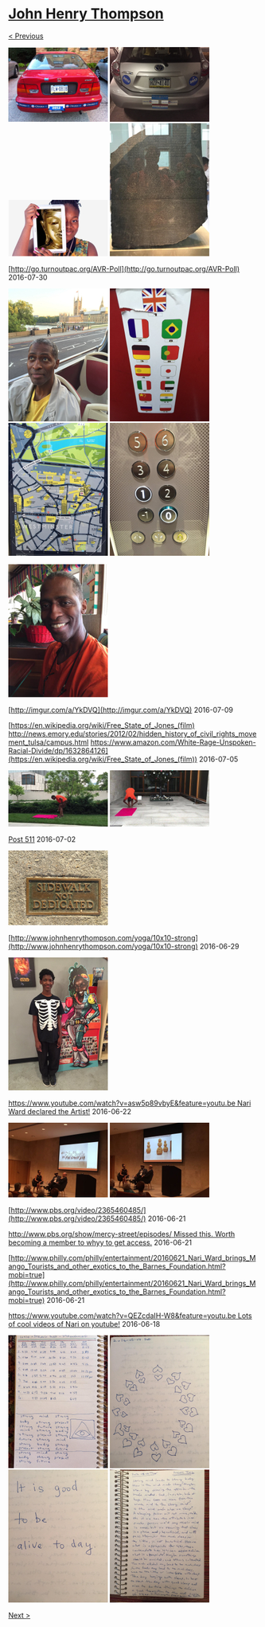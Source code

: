 # [John Henry Thompson](../README.md)

[< Previous](2016-08-01-1.md)

[![](../media/2016-08-01/Timeline-Photos-Memories-for-2008-Car-now-deceased-thumb.jpg)](../posts/2016-08-01-1.md) [![](../media/2016-08-01/Getting-for-next-election-cycle-2012-will-be-replaced-by-2016-thumb.jpg)](../posts/2016-08-01-2.md) [![](../media/2016-07-31/Timeline-Photos-http-www-britishmuseum-org-learning-samsung_cent-thumb.jpg)](../posts/2016-07-31-1.md) [![](../media/2016-07-31/Hit-the-British-Museum-thumb.jpg)](../posts/2016-07-31-2.md)



[http://go.turnoutpac.org/AVR-Poll](http://go.turnoutpac.org/AVR-Poll)
2016-07-30

[![](../media/2016-07-30/Timeline-Photos-thumb.jpg)](../posts/2016-07-30-2.md) [![](../media/2016-07-30/Timeline-Photos-Guided-tour-of-London-in-hop-on-hop-off-Big-Bus-thumb.jpg)](../posts/2016-07-30-3.md) [![](../media/2016-07-30/Timeline-Photos-I-was-here-London-England-aka-Great-Britain-Unit-thumb.jpg)](../posts/2016-07-30-4.md) [![](../media/2016-07-30/Timeline-Photos-Europe-is-not-afraid-of-ZERO-thumb.jpg)](../posts/2016-07-30-5.md)

[![](../media/2016-07-17/Mobile-Uploads-Hello-from-Bahama-Breeze-thumb.jpg)](../posts/2016-07-17-1.md)

[http://imgur.com/a/YkDVQ](http://imgur.com/a/YkDVQ)
2016-07-09



[https://en.wikipedia.org/wiki/Free_State_of_Jones_(film)  http://news.emory.edu/stories/2012/02/hidden_history_of_civil_rights_movement_tulsa/campus.html  https://www.amazon.com/White-Rage-Unspoken-Racial-Divide/dp/1632864126](https://en.wikipedia.org/wiki/Free_State_of_Jones_(film))
2016-07-05

[![](../media/2016-07-03/IMG_5621-Outside-the-Barnes-They-can-t-stop-10x10-Strong-thumb.jpg)](../posts/2016-07-03-1.md) [![](../media/2016-07-03/IMG_5620-kicked-out-of-the-barnes-thumb.jpg)](../posts/2016-07-03-2.md)

[Post 511](https://vimeo.com/173017529)
2016-07-02

[![](../media/2016-07-01/OS-X-Photos-thumb.jpg)](../posts/2016-07-01-1.md)

[http://www.johnhenrythompson.com/yoga/10x10-strong](http://www.johnhenrythompson.com/yoga/10x10-strong)
2016-06-29

[![](../media/2016-06-29/Timeline-Photos-Stephen-Lewis-thumb.jpg)](../posts/2016-06-29-2.md)

[https://www.youtube.com/watch?v=asw5p89vbyE&feature=youtu.be  Nari Ward declared the Artist!](https://www.youtube.com/watch?v=asw5p89vbyE&feature=youtu.be)
2016-06-22

[![](../media/2016-06-22/Mobile-Uploads-We-The-People-thumb.jpg)](../posts/2016-06-22-2.md) [![](../media/2016-06-22/Mobile-Uploads-Mango-tourists-thumb.jpg)](../posts/2016-06-22-3.md)

[http://www.pbs.org/video/2365460485/](http://www.pbs.org/video/2365460485/)
2016-06-21



[http://www.pbs.org/show/mercy-street/episodes/ Missed this. Worth becoming a member to whyy to get access.](http://www.pbs.org/show/mercy-street/episodes/)
2016-06-21



[http://www.philly.com/philly/entertainment/20160621_Nari_Ward_brings_Mango_Tourists_and_other_exotics_to_the_Barnes_Foundation.html?mobi=true](http://www.philly.com/philly/entertainment/20160621_Nari_Ward_brings_Mango_Tourists_and_other_exotics_to_the_Barnes_Foundation.html?mobi=true)
2016-06-21



[https://www.youtube.com/watch?v=QEZcdaIH-W8&feature=youtu.be Lots of cool videos of Nari on youtube!](https://www.youtube.com/watch?v=QEZcdaIH-W8&feature=youtu.be)
2016-06-18

[![](../media/2016-06-16/10x10-thumb.jpg)](../posts/2016-06-16-1.md) [![](../media/2016-06-16/10x10-11-thumb.jpg)](../posts/2016-06-16-2.md) [![](../media/2016-06-16/10x10-12-thumb.jpg)](../posts/2016-06-16-3.md) [![](../media/2016-06-16/10x10-13-thumb.jpg)](../posts/2016-06-16-4.md)

[Next >](2016-06-10-1.md)